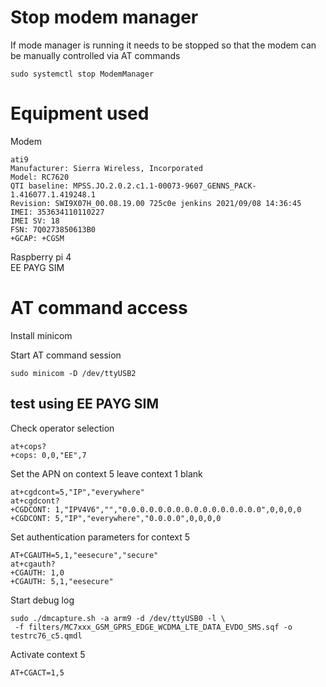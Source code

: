# Stop modem manager
If mode manager is running it needs to be stopped so that the modem can be manually controlled via AT commands
```
sudo systemctl stop ModemManager
```
# Equipment used

Modem 
```
ati9
Manufacturer: Sierra Wireless, Incorporated
Model: RC7620
QTI baseline: MPSS.JO.2.0.2.c1.1-00073-9607_GENNS_PACK-1.416077.1.419248.1
Revision: SWI9X07H_00.08.19.00 725c0e jenkins 2021/09/08 14:36:45
IMEI: 353634110110227
IMEI SV: 18
FSN: 7Q0273850613B0
+GCAP: +CGSM
```

Raspberry pi 4  
EE PAYG SIM  

# AT command access
Install minicom

Start AT command session
```
sudo minicom -D /dev/ttyUSB2
```

## test using EE PAYG SIM

Check operator selection
```
at+cops?
+cops: 0,0,"EE",7
```

Set the APN on context 5 leave context 1 blank
```
at+cgdcont=5,"IP","everywhere"
at+cgdcont?
+CGDCONT: 1,"IPV4V6","","0.0.0.0.0.0.0.0.0.0.0.0.0.0.0.0",0,0,0,0
+CGDCONT: 5,"IP","everywhere","0.0.0.0",0,0,0,0
```
Set authentication parameters for context 5

```
AT+CGAUTH=5,1,"eesecure","secure"
at+cgauth?
+CGAUTH: 1,0
+CGAUTH: 5,1,"eesecure"
```

Start debug log
```
sudo ./dmcapture.sh -a arm9 -d /dev/ttyUSB0 -l \
 -f filters/MC7xxx_GSM_GPRS_EDGE_WCDMA_LTE_DATA_EVDO_SMS.sqf -o testrc76_c5.qmdl
```


Activate context 5

```
AT+CGACT=1,5
```

